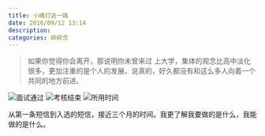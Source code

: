 ```yaml
---
title: 小橘灯这一路
date: 2016/09/12 13:14
description:
categories: 碎碎念
---
```


> 如果你觉得你会离开，那说明你未曾来过
> 上大学，集体的观念比高中淡化很多，更加注重的是个人的发展。说真的，好久都没有和这么多人向着一个共同的地方前进。

![面试通过](https://images.scar.site/20220223230837.png)
![考核结束](https://images.scar.site/20220223230845.png)
![所用时间](https://images.scar.site/20220223230933.png)

从第一条短信到入选的短信，接近三个月的时间。我更了解我要做的是什么，我能做的是什么。

